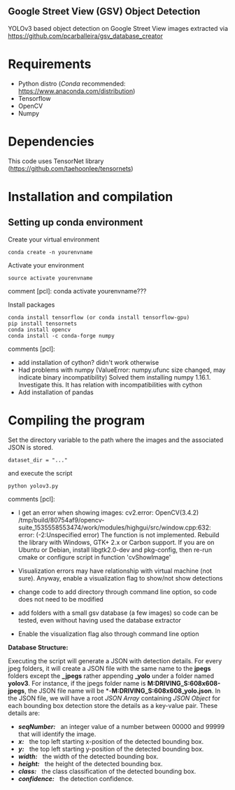 ## Google Street View (GSV) Object Detection 
YOLOv3 based object detection on Google Street View images extracted via https://github.com/pcarballeira/gsv_database_creator
# Requirements
- Python distro (*Conda* recommended: https://www.anaconda.com/distribution)
- Tensorflow 
- OpenCV
- Numpy

# Dependencies
This code uses TensorNet library (https://github.com/taehoonlee/tensornets)

# Installation and compilation
## Setting up conda environment
Create your virtual environment

    conda create -n yourenvname
  
Activate your environment 

    source activate yourenvname

comment [pcl]: conda activate yourenvname???

Install packages

    conda install tensorflow (or conda install tensorflow-gpu)
    pip install tensornets 
    conda install opencv
    conda install -c conda-forge numpy 

comments [pcl]: 
- add installation of cython? didn't work otherwise
- Had problems with numpy (ValueError: numpy.ufunc size changed, may indicate binary incompatibility) Solved them installing numpy 1.16.1. Investigate this. It has relation with incompatibilities with cython
- Add installation of pandas

# Compiling the program

Set the directory variable to the path where the images and the associated JSON is stored.

    dataset_dir = "..."
    
and execute the script
    
    python yolov3.py
    
 
comments [pcl]: 

- I get an error when showing images: cv2.error: OpenCV(3.4.2) /tmp/build/80754af9/opencv-suite_1535558553474/work/modules/highgui/src/window.cpp:632: error: (-2:Unspecified error) The function is not implemented. Rebuild the library with Windows, GTK+ 2.x or Carbon support. If you are on Ubuntu or Debian, install libgtk2.0-dev and pkg-config, then re-run cmake or configure script in function 'cvShowImage'

- Visualization errors may have relationship with virtual machine (not sure). Anyway, enable a visualization flag to show/not show detections

- change code to add directory through command line option, so code does not need to be modified

- add folders with a small gsv database (a few images) so code can be tested, even without having used the database extractor

- Enable the visualization flag also through command line option


    
**Database Structure:**

Executing the script will generate a JSON with detection details. For every jpeg folders, it will create a JSON file with the same name to the **jpegs** folders except the **_jpegs** rather appending **_yolo** under a folder named **yolov3**. For instance, if the jpegs folder name is **M:DRIVING_S:608x608-jpegs**, the JSON file name will be *-**M:DRIVING_S:608x608_yolo.json**. In the JSON file, we will have a root _JSON Array_ containing _JSON Object_ for each bounding box detection store the details as a key-value pair. These details are:

- **_seqNumber:_** &nbsp; an integer value of a number between 00000 and 99999 that will identify the image.
- **_x:_**  &nbsp;         the top left starting x-position of the detected bounding box. 
- **_y:_**  &nbsp;           the top left starting y-position of the detected bounding box. 
- **_width:_** &nbsp;      the width of the detected bounding box. 
- **_height:_** &nbsp;     the height of the detected bounding box. 
- **_class:_**  &nbsp;     the class classification of the detected bounding box. 
- **_confidence:_** &nbsp;  the detection confidence. 

